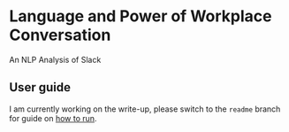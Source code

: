 # Language and Power of Workplace Conversation

An NLP Analysis of Slack

## User guide

I am currently working on the write-up, please switch to the `readme` branch for guide on [how to run](https://github.com/sherl9/slack-slack/tree/readme).
